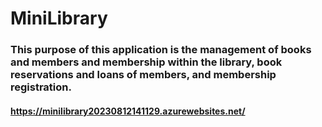 # MiniLibrary
### This purpose of this application is the management of books and members and membership within the library, book reservations and loans of members, and membership registration.
#### https://minilibrary20230812141129.azurewebsites.net/
